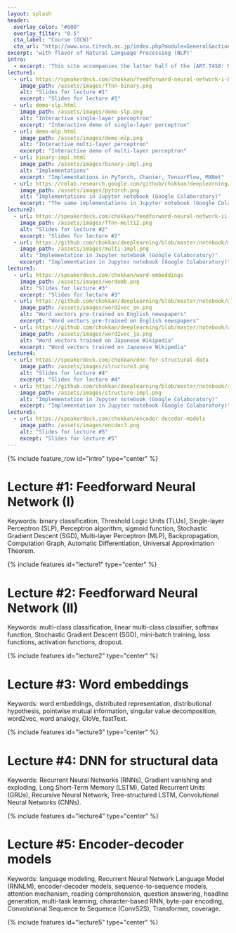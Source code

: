 ```yaml
---
layout: splash
header:
  overlay_color: "#000"
  overlay_filter: "0.5"
  cta_label: "Course (OCW)"
  cta_url: "http://www.ocw.titech.ac.jp/index.php?module=General&action=T0300&GakubuCD=4&GakkaCD=342305&KeiCD=23&course=5&KougiCD=201904845&Nendo=2019&lang=EN&vid=03"
excerpt: 'with flavor of Natural Language Processing (NLP)'
intro: 
  - excerpt: 'This site accompanies the latter half of the [ART.T458: Machine Learning](http://www.ocw.titech.ac.jp/index.php?module=General&action=T0300&GakubuCD=4&GakkaCD=342305&KeiCD=23&course=5&KougiCD=201904845&Nendo=2019&lang=EN&vid=03) course at [Tokyo Institute of Technology](https://www.titech.ac.jp/english/), which focuses on Deep Learning for Natural Language Processing (NLP). Course materials, demos, and implementations are available.'
lecture1:
  - url: https://speakerdeck.com/chokkan/feedforward-neural-network-i-binary-classification
    image_path: /assets/images/ffnn-binary.png
    alt: "Slides for lecture #1"
    excerpt: "Slides for lecture #1"
  - url: demo-slp.html
    image_path: /assets/images/demo-slp.png
    alt: "Interactive single-layer perceptron"
    excerpt: "Interactive demo of single-layer perceptron"
  - url: demo-mlp.html
    image_path: /assets/images/demo-mlp.png
    alt: "Interactive multi-layer perceptron"
    excerpt: "Interactive demo of multi-layer perceptron"
  - url: binary-impl.html
    image_path: /assets/images/binary-impl.png
    alt: "Implementations"
    excerpt: "Implementations in PyTorch, Chanier, TensorFlow, MXNet"    
  - url: https://colab.research.google.com/github/chokkan/deeplearning/blob/master/notebook/binary.ipynb
    image_path: /assets/images/pytorch.png
    alt: "Implementations in Jupyter notebook (Google Colaboratory)"
    excerpt: "The same implementations in Jupyter notebook (Google Colaboratory)"    
lecture2:
  - url: https://speakerdeck.com/chokkan/feedforward-neural-network-ii-multi-class-classification
    image_path: /assets/images/ffnn-multi2.png
    alt: "Slides for lecture #2"
    excerpt: "Slides for lecture #2"
  - url: https://github.com/chokkan/deeplearning/blob/master/notebook/mnist.ipynb
    image_path: /assets/images/multi-impl.png
    alt: "Implementation in Jupyter notebook (Google Colaboratory)"
    excerpt: "Implementation in Jupyter notebook (Google Colaboratory)"
lecture3:
  - url: https://speakerdeck.com/chokkan/word-embeddings
    image_path: /assets/images/wordemb.png
    alt: "Slides for lecture #3"
    excerpt: "Slides for lecture #3"
  - url: https://github.com/chokkan/deeplearning/blob/master/notebook/word2vec_en.ipynb
    image_path: /assets/images/word2vec_en.png
    alt: "Word vectors pre-trained on English newspapers"
    excerpt: "Word vectors pre-trained on English newspapers"
  - url: https://github.com/chokkan/deeplearning/blob/master/notebook/word2vec_ja.ipynb
    image_path: /assets/images/word2vec_ja.png
    alt: "Word vectors trained on Japanese Wikipedia"
    excerpt: "Word vectors trained on Japanese Wikipedia"
lecture4:
  - url: https://speakerdeck.com/chokkan/dnn-for-structural-data
    image_path: /assets/images/structure3.png
    alt: "Slides for lecture #4"
    excerpt: "Slides for lecture #4"
  - url: https://github.com/chokkan/deeplearning/blob/master/notebook/rnn.ipynb
    image_path: /assets/images/structure-impl.png
    alt: "Implementation in Jupyter notebook (Google Colaboratory)"
    excerpt: "Implementation in Jupyter notebook (Google Colaboratory)"
lecture5:
  - url: https://speakerdeck.com/chokkan/encoder-decoder-models
    image_path: /assets/images/encdec3.png
    alt: "Slides for lecture #5"
    except: "Slides for lecture #5"
---
```


{% include feature_row id="intro" type="center" %}

# Lecture #1: Feedforward Neural Network (I)

Keywords: binary classification, Threshold Logic Units (TLUs), Single-layer Perceptron (SLP), Perceptron algorithm, sigmoid function, Stochastic Gradient Descent (SGD), Multi-layer Perceptron (MLP), Backpropagation, Computation Graph, Automatic Differentiation, Universal Approximation Theorem.

{% include features id="lecture1" type="center" %}

# Lecture #2: Feedforward Neural Network (II)

Keywords: multi-class classification, linear multi-class classifier, softmax function, Stochastic Gradient Descent (SGD), mini-batch training, loss functions, activation functions, dropout.

{% include features id="lecture2" type="center" %}

# Lecture #3: Word embeddings

Keywords: word embeddings, distributed representation, distributional hypothesis, pointwise mutual information, singular value decomposition, word2vec, word analogy, GloVe, fastText.

{% include features id="lecture3" type="center" %}

# Lecture #4: DNN for structural data

Keywords: Recurrent Neural Networks (RNNs), Gradient vanishing and exploding, Long Short-Term Memory (LSTM), Gated Recurrent Units (GRUs), Recursive Neural Network, Tree-structured LSTM, Convolutional Neural Networks (CNNs).

{% include features id="lecture4" type="center" %}

# Lecture #5: Encoder-decoder models

Keywords: language modeling, Recurrent Neural Network Language Model (RNNLM), encoder-decoder models, sequence-to-sequence models, attention mechanism, reading comprehension, question answering, headline generation, multi-task learning, character-based RNN, byte-pair encoding, Convolutional Sequence to Sequence (ConvS2S), Transformer, coverage.

{% include features id="lecture5" type="center" %}
